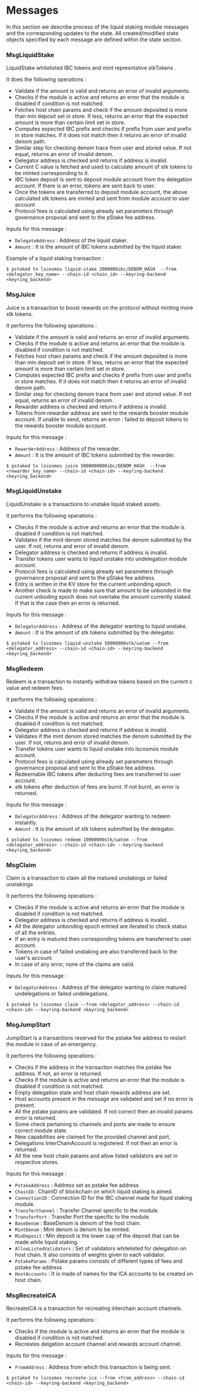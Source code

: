 <!--
order: 5
-->

# Messages

In this section we describe process of the liquid staking module messages and the corresponding updates to the state. All created/modified state objects specified by each message are defined within the state section. 

### MsgLiquidStake

LiquidStake whitelisted IBC tokens and mint represntative stkTokens .

It does the following operations : 

- Validate if the amount is valid and returns an error of invalid arguments.
- Checks if the module is active and returns an error that the module is disabled if condition is not matched.
- Fetches host chain params and check if the amount deposited is more than min deposit set in store. If less, returns an error that the expected amount is more than certain limit set in store.
- Computes expected IBC prefix and checks if prefix from user and prefix in store matches. If it does not match then it returns an error of invalid denom path.
- Similar step for checking denom trace from user and stored value. If not equal, returns an error of invalid denom.
- Delegator address is checked and returns if address is invalid.
- Current C value is fetched and used to calculate amount of stk tokens to be minted corresponding to it.
- IBC token deposit is sent to deposit module account from the delegation account. If there is an error, tokens are sent back to user.
- Once the tokens are transferred to deposit module account, the above calculated stk tokens are minted and sent from module account to user account
- Protocol fees is calculated using already set parameters through governance proposal and sent to the pStake fee address.

Inputs for this message : 

- `DelegateAddress` : Address of the liquid staker.
- `Amount` : It is the amount of IBC tokens submitted by the liquid staker.

Example of a liquid staking transaction :

```
$ pstaked tx lscosmos liquid-stake 2000000ibc/DENOM_HASH  --from <delegator_key_name> --chain-id <chain_id> --keyring-backend <keyring_backend>
```

### MsgJuice

Juice is a transaction to boost rewards on the protocol without minting more stk tokens.

It performs the following operations :

- Validate if the amount is valid and returns an error of invalid arguments.
- Checks if the module is active and returns an error that the module is disabled if condition is not matched.
- Fetches host chain params and check if the amount deposited is more than min deposit set in store. If less, returns an error that the expected amount is more than certain limit set in store.
- Computes expected IBC prefix and checks if prefix from user and prefix in store matches. If it does not match then it returns an error of invalid denom path.
- Similar step for checking denom trace from user and stored value. If not equal, returns an error of invalid denom.
- Rewarder address is checked and returns if address is invalid.
- Tokens from rewarder address are sent to the rewards booster module account. If unable to send, returns an error : failed to deposit tokens to the rewards booster module account.

Inputs for this message :

- `RewarderAddress` : Address of the rewarder.
- `Amount` : It is the amount of IBC tokens submitted by the rewarder.

```
$ pstaked tx lscosmos juice 5000000000ibc/DENOM_HASH  --from <rewarder_key_name> --chain-id <chain-id> --keyring-backend <keyring_backend>
```

### MsgLiquidUnstake

LiquidUnstake is a transactions to unstake liquid staked assets.

It performs the following operations : 

- Checks if the module is active and returns an error that the module is disabled if condition is not matched.
- Validates if the mint denom stored matches the denom submitted by the user. If not, returns and error of invalid denom.
- Delegator address is checked and returns if address is invalid.
- Transfer tokens user wants to liquid unstake into undelegation module account.
- Protocol fees is calculated using already set parameters through governance proposal and sent to the pStake fee address.
- Entry is written in the KV store for the current unbonding epoch. 
- Another check is made to make sure that amount to be unbonded in the current unboding epoch does not overtake the amount currently staked. If that is the case then an error is returned.

Inputs for this message :

- `DelegatorAddress` : Address of the delegator wanting to liquid unstake.
- `Amount` : It is the amount of stk tokens submitted by the delegator.

```
$ pstaked tx lscosmos liquid-unstake 50000000stk/uatom --from <delegator_address> --chain-id <chain-id> --keyring-backend <keyring_backend>
```

### MsgRedeem

Redeem is a transaction to instantly withdraw tokens based on the current c value and redeem fees.

It performs the following operations : 

- Validate if the amount is valid and returns an error of invalid arguments.
- Checks if the module is active and returns an error that the module is disabled if condition is not matched.
- Delegator address is checked and returns if address is invalid.
- Validates if the mint denom stored matches the denom submitted by the user. If not, returns and error of invalid denom.
- Transfer tokens user wants to liquid unstake into lscosmos module account.
- Protocol fees is calculated using already set parameters through governance proposal and sent to the pStake fee address.
- Redeemable IBC tokens after deducting fees are transferred to user account.
- stk tokens after deduction of fees are burnt. If not burnt, an error is returned.

Inputs for this message :

- `DelegatorAddress` : Address of the delegator wanting to redeem instantly.
- `Amount` : It is the amount of stk tokens submitted by the delegator.

```
$ pstaked tx lscosmos redeem 10000000stk/uatom --from <delegator_address> --chain-id <chain-id> --keyring-backend <keyring_backend>
```

### MsgClaim

Claim is a transaction to claim all the matured unstakings or failed unstakings

It performs the following operations :

- Checks if the module is active and returns an error that the module is disabled if condition is not matched.
- Delegator address is checked and returns if address is invalid.
- All the delegator unbonding epoch entried are iterated to check status of all the entries.
- If an entry is matured then corresponding tokens are transferred to user account.
- Tokens in case of failed unstaking are also transferred back to the user's account.
- In case of any error, none of the claims are valid.

Inputs for this message : 

- `DelegatorAddress` : Address of the delegator wanting to claim matured undelegations or failed undelegations.

```
$ pstaked tx lscosmos claim --from <delegator_address> --chain-id <chain-id> --keyring-backend <keyring_backend>
```

### MsgJumpStart

JumpStart is a transactions reserved for the pstake fee address to restart the module in case of an emergency.

It performs the following operations : 

- Checks if the address in the transaction matches the pstake fee address. If not, an error is returned.
- Checks if the module is active and returns an error that the module is disabled if condition is not matched.
- Empty delegation state and host chain rewards address are set.
- Host accounts present in the message are validated and set if no error is present.
- All the pstake params are validated. If not correct then an invalid params error is returned.
- Some check pertaining to channels and ports are made to ensure correct module state.
- New capabilities are claimed for the provided channel and port.
- Delegations InterChainAccount is registered. If not then an error is returned.
- All the new host chain params and allow listed validators are set in respective stores.

Inputs for this message :

- `PstakeAddress` : Address set as pstake fee address
- `ChainID` : ChainID of blockchain on which liquid staking is aimed.
- `ConnectionID` : Connection ID for the IBC channel made for liquid staking module.
- `TransferChannel` : Transfer Channel specific to the module.
- `TransferPort` : Transfer Port the specific to the module. 
- `BaseDenom` : BaseDenom is denom of the host chain.
- `MintDenom` : Mint denom is denom to be minted.
- `MinDeposit` : Min deposit is the lower cap of the deposit that can be made while liquid staking.
- `AllowListedValidators` : Set of validators whitelisted for delegation on host chain. It also consists of weights given to each validator. 
- `PstakeParams` : Pstake params consists of different types of fees and pstake fee address
- `HostAccounts` : It is made of names for the ICA accounts to be created on host chain.

### MsgRecreateICA

RecreateICA is a transaction for recreating interchain account channels.

It performs  the following operations : 

- Checks if the module is active and returns an error that the module is disabled if condition is not matched.
- Recreates delgation account channel and rewards account channel.

Inputs for this message :

- `FromAddress` : Address from which this transaction is being sent.

```
$ pstaked tx lscosmos recreate-ica --from <from_address> --chain-id <chain-id> --keyring-backend <keyring_backend>
```
